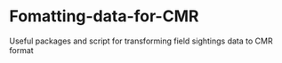 # Fomatting-data-for-CMR
Useful packages and script for transforming field sightings data to CMR format
